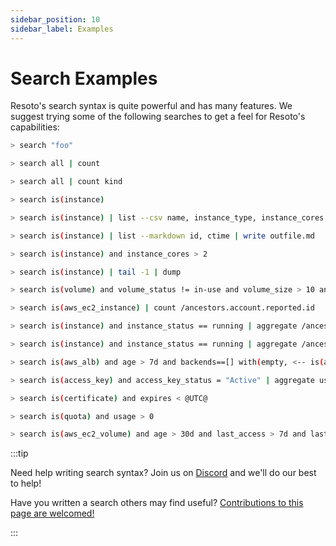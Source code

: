 ```yaml
---
sidebar_position: 10
sidebar_label: Examples
---
```


# Search Examples

Resoto's search syntax is quite powerful and has many features. We suggest trying some of the following searches to get a feel for Resoto's capabilities:

```bash title="Search for resources with property value 'foo'"
> search "foo"
```

```bash title="Get number of all collected resources"
> search all | count
```

```bash title="Get number of all collected resources by kind"
> search all | count kind
```

```bash title="List compute instances"
> search is(instance)
```

```bash title="List name, type, cores, and memory for each account in CSV format"
> search is(instance) | list --csv name, instance_type, instance_cores as cores, instance_memory as memory, /ancestors.account.reported.name as account
```

```bash title="Write list of instance IDs and their creation times as markdown table to outfile.md"
> search is(instance) | list --markdown id, ctime | write outfile.md
```

```bash title="List compute instances with more than two CPU cores"
> search is(instance) and instance_cores > 2
```

```bash title="Get all instances and display the metadata of the last instance"
> search is(instance) | tail -1 | dump
```

```bash title="List volumes that are not in use, larger than 10GB, older than 30 days, and with no I/O during the past 7 days"
> search is(volume) and volume_status != in-use and volume_size > 10 and age > 30d and last_access > 7d
```

```bash title="Count the number of EC2 instances by account ID"
> search is(aws_ec2_instance) | count /ancestors.account.reported.id
```

```bash title="Aggregate RAM usage (bytes) data grouped by cloud, account, region, and instance type"
> search is(instance) and instance_status == running | aggregate /ancestors.cloud.reported.name as cloud, /ancestors.account.reported.name as account, /ancestors.region.reported.name as region, instance_type as type: sum(instance_memory * 1024 * 1024 * 1024) as memory_bytes
```

```bash title="Aggregate hourly instance cost grouped by cloud, account, region, and type from the cost information associated with the instance_type higher up in the graph"
> search is(instance) and instance_status == running | aggregate /ancestors.cloud.reported.name as cloud, /ancestors.account.reported.name as account, /ancestors.region.reported.name as region, instance_type as type: sum(/ancestors.instance_type.reported.ondemand_cost) as instances_hourly_cost_estimate
```

```bash title="Find orphaned load balancers that have no active backend"
> search is(aws_alb) and age > 7d and backends==[] with(empty, <-- is(aws_alb_target_group) and target_type = instance and age > 7d with(empty, <-- is(aws_ec2_instance) and instance_status != terminated)) <-[0:1]- is(aws_alb_target_group) or is(aws_alb)
```

```bash title="Ensure there is only one active access key available for any single IAM user"
> search is(access_key) and access_key_status = "Active" | aggregate user_name as user : sum(1) as number_of_keys
```

```bash title="Find expired SSL certificates"
> search is(certificate) and expires < @UTC@
```

```bash title="Find current quota consumption to prevent service interruptions"
> search is(quota) and usage > 0
```

```bash title="Find unused AWS volumes older than 30 days with no I/O in the past 7 days"
> search is(aws_ec2_volume) and age > 30d and last_access > 7d and last_update > 7d and volume_status = available
```

:::tip

Need help writing search syntax? Join us on [Discord](https://discord.gg/someengineering) and we'll do our best to help!

Have you written a search others may find useful? [Contributions to this page are welcomed!](https://github.com/someengineering/resoto.com/edit/main/docs/reference/search/examples.md)

:::
